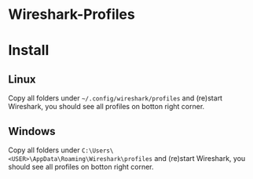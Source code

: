 # Wireshark-Profiles

# Install
## Linux
Copy all folders under `~/.config/wireshark/profiles` and (re)start Wireshark, you should see all profiles on botton right corner.

## Windows
Copy all folders under `C:\Users\<USER>\AppData\Roaming\Wireshark\profiles` and (re)start Wireshark, you should see all profiles on botton right corner.
